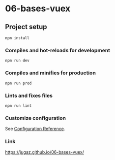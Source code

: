 # 06-bases-vuex

## Project setup
```
npm install
```

### Compiles and hot-reloads for development
```
npm run dev
```

### Compiles and minifies for production
```
npm run prod
```

### Lints and fixes files
```
npm run lint
```

### Customize configuration
See [Configuration Reference](https://cli.vuejs.org/config/).

### Link
https://jugaz.github.io/06-bases-vuex/